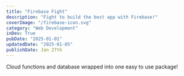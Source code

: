 ```yaml
---
title: "Firebase Fight"
description: "Fight to build the best app with Firebase!"
coverImage: "/firebase-icon.svg"
category: "Web Development"
inDev: True
pubDate: "2025-01-01"
updatedDate: "2025-01-05"
publishDate: Jan 27th
---
```


Cloud functions and database wrapped into one easy to use package!
